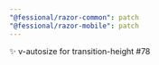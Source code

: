 ```yaml
---
"@fessional/razor-common": patch
"@fessional/razor-mobile": patch
---
```


✨ v-autosize for transition-height #78
